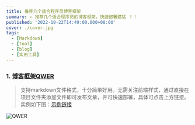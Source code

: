```yaml
---
title: 推荐几个适合程序员博客框架
summary: ✍ 推荐几个适合程序员的博客框架，快速部署建站 ！！
published: '2022-10-22T14:49:00.000+08:00'
cover: ./cover.jpg
tags:
  - [Markdown]
  - [tool]
  - [blog]
  - [实用工具]
---
```


### 1. [博客框架QWER](https://docs-svelte-qwer.vercel.app/)

>支持markdown文件格式，十分简单好用。无需关注前端样式，通过直接在项目文件夹添加文件即可发布文章，并可快速部署，具体可点击上方链接。实例如下图：[示例链接](https://blog-yancyuu.vercel.app/)

![QWER](/tool/cover.jpg)

